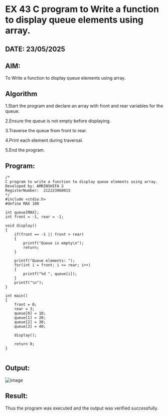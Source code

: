 # EX 43 C program to Write a function to display queue elements using array.
## DATE: 23/05/2025
## AIM:
To Write a function to display queue elements using array.

## Algorithm
1.Start the program and declare an array with front and rear variables for the queue.

2.Ensure the queue is not empty before displaying.

3.Traverse the queue from front to rear.

4.Print each element during traversal.

5.End the program.

## Program:
```
/*
C program to write a function to display queue elements using array.
Developed by: AMRINSHIFA S
RegisterNumber:  212223060015
*/
#include <stdio.h>
#define MAX 100

int queue[MAX];
int front = -1, rear = -1;

void display()
{
    if(front == -1 || front > rear)
    {
        printf("Queue is empty\n");
        return;
    }

    printf("Queue elements: ");
    for(int i = front; i <= rear; i++)
    {
        printf("%d ", queue[i]);
    }
    printf("\n");
}

int main()
{
    front = 0;
    rear = 3;
    queue[0] = 10;
    queue[1] = 20;
    queue[2] = 30;
    queue[3] = 40;

    display();

    return 0;
}


```

## Output:

![image](https://github.com/user-attachments/assets/f6288feb-99c7-4907-8724-1af90badf755)


## Result:
Thus the program was executed and the output was verified successfully.
